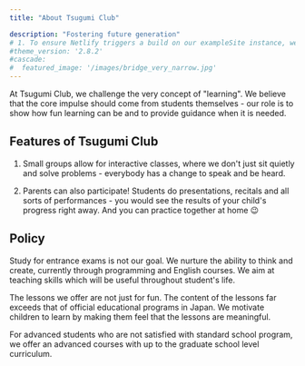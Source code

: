 ```yaml
---
title: "About Tsugumi Club"

description: "Fostering future generation"
# 1. To ensure Netlify triggers a build on our exampleSite instance, we need to change a file in the exampleSite directory.
#theme_version: '2.8.2'
#cascade:
#  featured_image: '/images/bridge_very_narrow.jpg'
---
```


At Tsugumi Club, we challenge the very concept of "learning".
We believe that the core impulse should come from students themselves - our role is to show how fun learning can be and to provide guidance when it is needed.


## Features of Tsugumi Club

1. Small groups allow for interactive classes, where we don't just sit quietly and solve problems - everybody has a change to speak and be heard.

2. Parents can also participate!
Students do presentations, recitals and all sorts of performances - you would see the results of your child's progress right away.
And you can practice together at home 😉

## Policy

Study for entrance exams is not our goal.
We nurture the ability to think and create, currently through programming and English courses. We aim at teaching skills which will be useful throughout student's life.

The lessons we offer are not just for fun. The content of the lessons far exceeds that of official educational programs in Japan. We motivate children to learn by making them feel that the lessons are meaningful.

For advanced students who are not satisfied with standard school program, we offer an advanced courses with up to the graduate school level curriculum.
